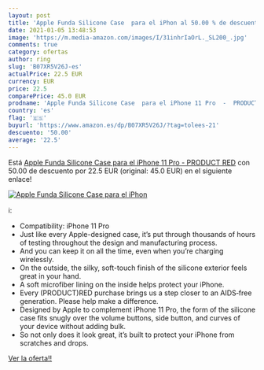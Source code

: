 ```yaml
---
layout: post
title: 'Apple Funda Silicone Case  para el iPhon al 50.00 % de descuento'
date: 2021-01-05 13:48:53
image: 'https://m.media-amazon.com/images/I/31inhrIaOrL._SL200_.jpg'
comments: true
category: ofertas
author: ring
slug: 'B07XR5V26J-es'
actualPrice: 22.5 EUR
currency: EUR
price: 22.5
comparePrice: 45.0 EUR
prodname: 'Apple Funda Silicone Case  para el iPhone 11 Pro  -  PRODUCT RED'
country: 'es'
flag: '🇪🇸'
buyurl: 'https://www.amazon.es/dp/B07XR5V26J/?tag=tolees-21'
descuento: '50.00'
average: '22.5'
---
```


Está [Apple Funda Silicone Case  para el iPhone 11 Pro  -  PRODUCT RED](https://www.amazon.es/dp/B07XR5V26J/?tag=tolees-21) con 50.00 de descuento por 22.5 EUR (original: 45.0 EUR) en el siguiente enlace!

[![Apple Funda Silicone Case  para el iPhon](https://m.media-amazon.com/images/I/31inhrIaOrL._SL200_.jpg)](https://www.amazon.es/dp/B07XR5V26J/?tag=tolees-21)

ℹ️:

- Compatibility: iPhone 11 Pro
- Just like every Apple-designed case, it’s put through thousands of hours of testing throughout the design and manufacturing process.
- And you can keep it on all the time, even when you’re charging wirelessly.
- On the outside, the silky, soft-touch finish of the silicone exterior feels great in your hand.
- A soft microfiber lining on the inside helps protect your iPhone.
- Every (PRODUCT)RED purchase brings us a step closer to an AIDS‑free generation. Please help make a difference.
- Designed by Apple to complement iPhone 11 Pro, the form of the silicone case fits snugly over the volume buttons, side button, and curves of your device without adding bulk.
- So not only does it look great, it’s built to protect your iPhone from scratches and drops.

[Ver la oferta!!](https://www.amazon.es/dp/B07XR5V26J/?tag=tolees-21)
